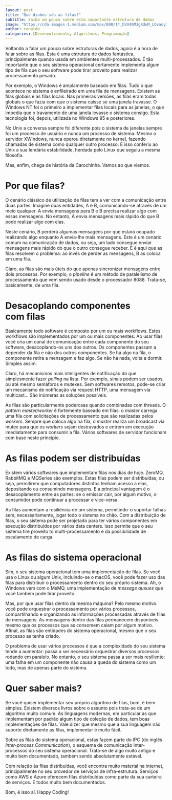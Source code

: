 ```yaml
---
layout: post
title: "Que diabos são as filas?"
subtitle: Saiba um pouco sobre esta importante estrutura de dados
image: "https://cdn-images-1.medium.com/max/800/1*_bVU40MJgXduM_LOvaoy7g.jpeg"
author: ronaldo
categories: [Desenvolvimento, Algoritmos, Programação]
---
```


Voltando a falar um pouco sobre estruturas de dados, agora é a hora de falar
sobre as filas. Esta é uma estrutura de dados fantástica, principalmente quando
usada em ambientes multi-processados. É tão importante que o seu sistema
operacional certamente implementa algum tipo de fila que o seu software pode
tirar proveito para realizar processamento pesado.

Por exemplo, o Windows é amplamente baseado em filas. Tudo o que acontece no
sistema é enfileirado em uma fila de mensagens. Existem as filas globais e as
filas locais. Nas primeiras versões, as filas eram todas globais o que fazia com
que o sistema caísse se uma janela travasse. O Windows NT foi o primeiro a
implementar filas locais para as janelas, o que impedia que o travamento de uma
janela levasse o sistema consigo. Esta tecnologia foi, depois, utilizada no
Windows 95 e posteriores.

No Unix a conversa sempre foi diferente pois o sistema de janelas sempre foi um
processo de usuário e nunca um processo de sistema. Mesmo o servidor XWindows,
nunca operou diretamente no kernel, fazendo chamadas de sistema como qualquer
outro processo. E isso conferiu ao Unix a sua lendária estabilidade, herdada
pelo Linux que seguiu a mesma filosofia.

Mas, enfim, chega de história da Carochinha. Vamos ao que viemos.

# Por que filas?

O cenário clássico de utilização de filas tem a ver com a comunicação entre duas
partes. Imagine duas entidades, A e B, comunicando-se através de um meio
qualquer. A envia mensagens para B e B precisa realizar algo com essas
mensagens. No entanto, A envia mensagens mais rápido do que B pode realizar algo
com elas.

Neste cenário, B perderá algumas mensagens por que estará ocupado realizando
algo enquanto A envia-lhe mais mensagens. Este é um cenário comum na comunicação
de dados, ou seja, um lado consegue enviar mensagens mais rápido do que o outro
consegue receber. E é aqui que as filas resolvem o problema: ao invés de perder
as mensagens, B as coloca em uma fila.

Claro, as filas são mais úteis do que apenas sincronizar mensagens entre dois
processos. Por exemplo, o *pipeline* é um método de paralelismo de processamento
que vem sendo usado desde o processador 8088. Trata-se, basicamente, de uma
fila.

# Desacoplando componentes com filas

Basicamente todo software é composto por um ou mais workflows. Estes workflows
são implementados por um ou mais componentes. Ao usar filas você cria um canal
de comunicação entre cada componente do seu software, desacoplando-os uns dos
outros. Os componentes passam a depender da fila e não dos outros componentes.
Se há algo na fila, o componente retira a mensagem e faz algo. Se não há nada,
volta a dormir. Simples assim.

Claro, há mecanismos mais inteligentes de notificação do que simplesmente fazer
*polling* na lista. Por exemplo, sinais podem ser usados, ou até mesmo semáforos
e mutexes. Sem softwares remotos, pode-se criar um mecanismo de notificação via
request HTTP, uma mensagem via multicast… São inúmeras as soluções possíveis.

As filas são particularmente poderosas quando combinadas com threads. O
*pattern* *master/worker* é fortemente baseado em filas: o *master* carrega uma
fila com solicitações de processamento que são realizadas pelos *workers*.
Sempre que coloca algo na fila, o *master* realiza um broadcast via mutex para
que os *workers* sejam destravados e entrem em execução imediatamente para
consumir a fila. Vários softwares de servidor funcionam com base neste
princípio.

# As filas podem ser distribuídas

Existem vários softwares que implementam filas nos dias de hoje. ZeroMQ,
RabbitMQ e MQSeries são exemplos. Estas filas podem ser distribuídas, ou seja,
permitirem que computadores distintos tenham acesso a elas, depositando ou
consumindo mensagens. E a principal vantagem é o desacoplamento entre as partes:
se o emissor cair, por algum motivo, o consumidor pode continuar a processar e
vice-versa.

As filas aumentam a resiliência de um sistema, permitindo-o suportar falhas sem,
necessariamente, jogar todo o sistema no chão. Com a distribuição de filas, o
seu sistema pode ser projetado para ter vários componentes em execução
distribuídos por vários data centers. Isso permite que o seu sistema tire
proveito to multi-processamento e da possibilidade de escalamento de carga.

# As filas do sistema operacional

Sim, o seu sistema operacional tem uma implementação de filas. Se você usa o
Linux ou algum Unix, incluindo-se o macOS, você pode fazer uso das filas para
distribuir o processamento dentro do seu próprio sistema. Ah, o Windows vem com
o MsMQ, uma implementação de *message queues* que você também pode tirar
proveito.

Mas, por que usar filas dentro da mesma máquina? Pelo mesmo motivo: você pode
orquestrar o processamento por vários processos, compartilhando e organizando as
informações processadas através de filas de mensagens. As mensagens dentro das
filas permanecem disponíveis mesmo que os processos que as consomem caiam por
algum motivo. Afinal, as filas são entidades do sistema operacional, mesmo que o
seu processo as tenha criado.

O problema de usar vários processos é que a complexidade do seu sistema tende a
aumentar: passa a ser necessário orquestrar diversos processos rodando em
paralelo. No entanto, o seu sistema passa a ser mais resiliente: uma falha em um
componente não causa a queda do sistema como um todo, mas de apenas parte do
sistema.

# Quer saber mais?

Se você quiser implementar seu próprio algoritmo de filas, bom, é bem simples.
Existem diversos livros sobre o assunto pois trata-se de um algoritmo muito
comum. As linguagens modernas, em particular as que implementam por padrão algum
tipo de coleção de dados, tem boas implementações de filas. Vale dizer que mesmo
que a sua linguagem não suporte diretamente as filas, implementar é muito fácil.

Sobre as filas do sistema operacional, estas fazem parte do IPC (do inglês
*Inter-process Communication*), o esquema de comunicação inter-processos do seu
sistema operacional. Trata-se de algo muito antigo e muito bem documentado,
também sendo absolutamente estável.

Com relação às filas distribuídas, você encontra muito material na internet,
principalmente no seu provedor de serviços de infra-estrutura. Serviços como AWS
e Azure oferecem filas distribuídas como parte da sua carteira de serviços. E
todos muito bem documentados.

Bom, é isso aí. Happy Coding!
